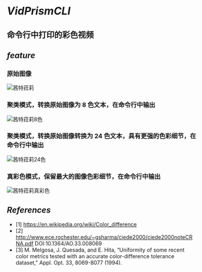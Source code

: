 # ***VidPrismCLI***
命令行中打印的彩色视频
---
## ***feature***
### 原始图像
![茜特菈莉](https://github.com/user-attachments/assets/6dc1ada8-ea23-495c-ad98-14bdb23dfe9e)
### 聚类模式，转换原始图像为 8 色文本，在命令行中输出
![茜特菈莉8色](https://github.com/user-attachments/assets/53b3ee6e-afdf-4099-80cd-9d4af54aa31f)
### 聚类模式，转换原始图像转换为 24 色文本，具有更强的色彩细节，在命令行中输出
![茜特菈莉24色](https://github.com/user-attachments/assets/863f2b0b-3655-4b9b-a4a1-4399e3993ef9)
### 真彩色模式，保留最大的图像色彩细节，在命令行中输出
![茜特菈莉真彩色](https://github.com/user-attachments/assets/2519fadc-6d0f-4d4c-92ef-7f7dea7304b5)
## ***References***
- [1] https://en.wikipedia.org/wiki/Color_difference
- [2] http://www.ece.rochester.edu/~gsharma/ciede2000/ciede2000noteCRNA.pdf DOI:10.1364/AO.33.008069
- [3] M. Melgosa, J. Quesada, and E. Hita, “Uniformity of some recent color metrics tested with an accurate color-difference tolerance dataset,” Appl. Opt. 33, 8069-8077 (1994).

